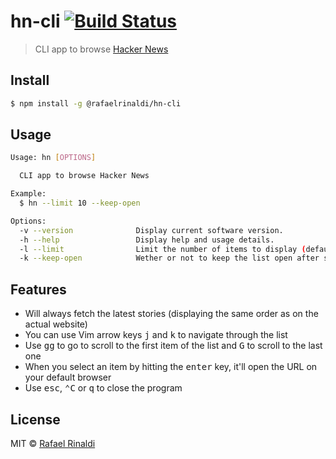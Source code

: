 # hn-cli [![Build Status](https://semaphoreci.com/api/v1/projects/b264dc61-16ef-44f3-8130-4fbb5dd25169/676578/badge.svg)](https://semaphoreci.com/rafaelrinaldi/hn-cli)

> CLI app to browse [Hacker News](http://news.ycombinator.com)

## Install

```sh
$ npm install -g @rafaelrinaldi/hn-cli
```

## Usage

```sh
Usage: hn [OPTIONS]

  CLI app to browse Hacker News

Example:
  $ hn --limit 10 --keep-open

Options:
  -v --version              Display current software version.
  -h --help                 Display help and usage details.
  -l --limit                Limit the number of items to display (defaults to `150`).
  -k --keep-open            Wether or not to keep the list open after selecting an item (defaults to `false`).
```

## Features

* Will always fetch the latest stories (displaying the same order as on the actual website)
* You can use Vim arrow keys <kbd>j</kbd> and <kbd>k</kbd> to navigate through the list
* Use <kbd>gg</kbd> to go to scroll to the first item of the list and <kbd>G</kbd> to scroll to the last one
* When you select an item by hitting the <kbd>enter</kbd> key, it'll open the URL on your default browser
* Use <kbd>esc</kbd>, <kbd>⌃C</kbd> or <kbd>q</kbd> to close the program

## License

MIT © [Rafael Rinaldi](http://rinaldi.io)

